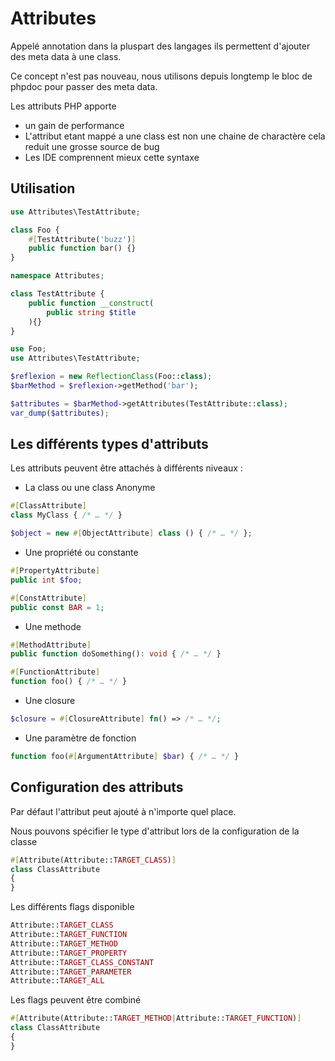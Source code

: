 # Attributes

Appelé annotation dans la pluspart des langages ils permettent d'ajouter des meta data à une class.

Ce concept n'est pas nouveau, nous utilisons depuis longtemp le bloc de phpdoc pour passer des meta data.

Les attributs PHP apporte 
 - un gain de performance
 - L'attribut etant mappé a une class est non une chaine de charactère cela reduit
une grosse source de bug
 - Les IDE comprennent mieux cette syntaxe

## Utilisation

```php
use Attributes\TestAttribute;

class Foo {
    #[TestAttribute('buzz')]
    public function bar() {}
}
```

```php
namespace Attributes;

class TestAttribute {
    public function __construct(
        public string $title
    ){}
}
```

```php
use Foo;
use Attributes\TestAttribute;

$reflexion = new ReflectionClass(Foo::class);
$barMethod = $reflexion->getMethod('bar');

$attributes = $barMethod->getAttributes(TestAttribute::class);
var_dump($attributes);
```
## Les différents types d'attributs

Les attributs peuvent être attachés à différents niveaux :
 - La class ou une class Anonyme
```php
#[ClassAttribute]
class MyClass { /* … */ }

$object = new #[ObjectAttribute] class () { /* … */ };
```
 - Une propriété ou constante
```php
#[PropertyAttribute]
public int $foo;

#[ConstAttribute]
public const BAR = 1;
```
 - Une methode
```php
#[MethodAttribute]
public function doSomething(): void { /* … */ }

#[FunctionAttribute]
function foo() { /* … */ }
```
 - Une closure
```php
$closure = #[ClosureAttribute] fn() => /* … */;
```
 - Une paramètre de fonction
```php
function foo(#[ArgumentAttribute] $bar) { /* … */ }
```

## Configuration des attributs

Par défaut l'attribut peut ajouté à n'importe quel place.

Nous pouvons spécifier le type d'attribut lors de la configuration de la classe

```php
#[Attribute(Attribute::TARGET_CLASS)]
class ClassAttribute
{
}
```

Les différents flags disponible
```php
Attribute::TARGET_CLASS
Attribute::TARGET_FUNCTION
Attribute::TARGET_METHOD
Attribute::TARGET_PROPERTY
Attribute::TARGET_CLASS_CONSTANT
Attribute::TARGET_PARAMETER
Attribute::TARGET_ALL
```

Les flags peuvent être combiné 
```php
#[Attribute(Attribute::TARGET_METHOD|Attribute::TARGET_FUNCTION)]
class ClassAttribute
{
}
```
